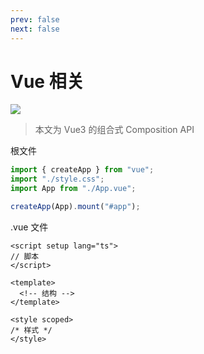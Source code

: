 ```yaml
---
prev: false
next: false
---
```


# Vue 相关

![](/static/skill-images/vue.webp)

> 本文为 Vue3 的组合式 Composition API

根文件

```ts
import { createApp } from "vue";
import "./style.css";
import App from "./App.vue";

createApp(App).mount("#app");
```

.vue 文件

```vue
<script setup lang="ts">
// 脚本
</script>

<template>
  <!-- 结构 -->
</template>

<style scoped>
/* 样式 */
</style>
```
